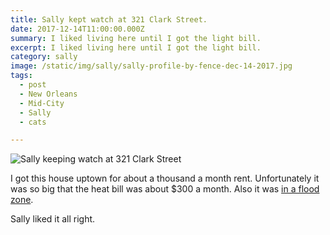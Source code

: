 ```yaml
---
title: Sally kept watch at 321 Clark Street.
date: 2017-12-14T11:00:00.000Z
summary: I liked living here until I got the light bill.
excerpt: I liked living here until I got the light bill.
category: sally
image: /static/img/sally/sally-profile-by-fence-dec-14-2017.jpg
tags:
  - post 
  - New Orleans
  - Mid-City
  - Sally
  - cats

---
```


![Sally keeping watch at 321 Clark Street](/static/img/sally/sally-profile-by-fence-dec-14-2017.jpg "Sally keeping watch at 321 Clark Street")

I got this house uptown for about a thousand a month rent. Unfortunately it was so big that the heat bill was about $300 a month. Also it was [in a flood zone](https://davidrhoden.com/timeline/clark-street-flooded-my-neighbor-came-in-the-house-to-wake-me-up-and-tell-me/).

Sally liked it all right.